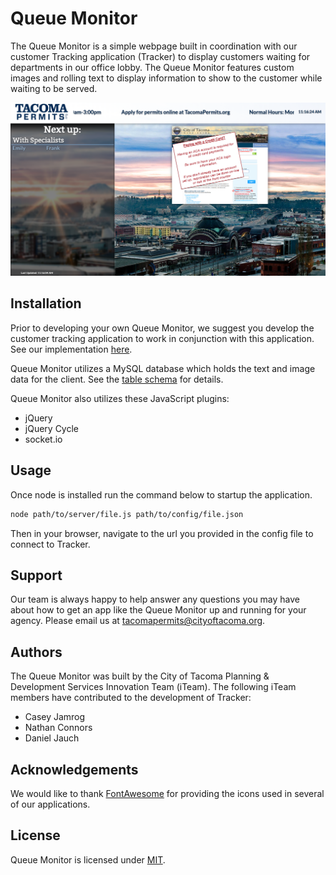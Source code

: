 # Queue Monitor

The Queue Monitor is a simple webpage built in coordination with our customer Tracking application (Tracker) to display customers waiting for departments in our office lobby. The Queue Monitor features custom images and rolling text to display information to show to the customer while waiting to be served.

![](./resources/queueMonitorExample.png)

## Installation

Prior to developing your own Queue Monitor, we suggest you develop the customer tracking application to work in conjunction with this application. See our implementation [here](https://github.com/tacoma-pds-iteam/Tracker).

Queue Monitor utilizes a MySQL database which holds the text and image data for the client. See the [table schema](./resources/queueMonitorschema.sql) for details.

Queue Monitor also utilizes these JavaScript plugins:
- jQuery
- jQuery Cycle
- socket.io

## Usage

Once node is installed run the command below to startup the application.

```bash
node path/to/server/file.js path/to/config/file.json
```

Then in your browser, navigate to the url you provided in the config file to connect to Tracker.

## Support

Our team is always happy to help answer any questions you may have about how to get an app like the Queue Monitor up and running for your agency. Please email us at tacomapermits@cityoftacoma.org.

## Authors

The Queue Monitor was built by the City of Tacoma Planning & Development Services Innovation Team (iTeam). The following iTeam members have contributed to the development of Tracker:
- Casey Jamrog
- Nathan Connors
- Daniel Jauch

## Acknowledgements

We would like to thank [FontAwesome](https://fontawesome.com/) for providing the icons used in several of our applications. 

## License

Queue Monitor is licensed under [MIT](https://opensource.org/licenses/MIT).